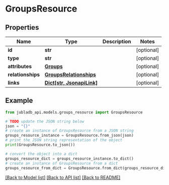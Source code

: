# GroupsResource


## Properties

Name | Type | Description | Notes
------------ | ------------- | ------------- | -------------
**id** | **str** |  | [optional] 
**type** | **str** |  | [optional] 
**attributes** | [**Groups**](Groups.md) |  | [optional] 
**relationships** | [**GroupsRelationships**](GroupsRelationships.md) |  | [optional] 
**links** | [**Dict[str, JsonapiLink]**](JsonapiLink.md) |  | [optional] 

## Example

```python
from jubladb_api.models.groups_resource import GroupsResource

# TODO update the JSON string below
json = "{}"
# create an instance of GroupsResource from a JSON string
groups_resource_instance = GroupsResource.from_json(json)
# print the JSON string representation of the object
print(GroupsResource.to_json())

# convert the object into a dict
groups_resource_dict = groups_resource_instance.to_dict()
# create an instance of GroupsResource from a dict
groups_resource_from_dict = GroupsResource.from_dict(groups_resource_dict)
```
[[Back to Model list]](../README.md#documentation-for-models) [[Back to API list]](../README.md#documentation-for-api-endpoints) [[Back to README]](../README.md)


